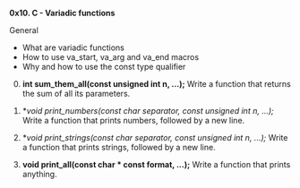 **0x10. C - Variadic functions**

General
- What are variadic functions
- How to use va_start, va_arg and va_end macros
- Why and how to use the const type qualifier

0. **int sum_them_all(const unsigned int n, ...);**
Write a function that returns the sum of all its parameters.

1. **void print_numbers(const char *separator, const unsigned int n, ...);**
Write a function that prints numbers, followed by a new line.

2. **void print_strings(const char *separator, const unsigned int n, ...);**
Write a function that prints strings, followed by a new line.

3. **void print_all(const char * const format, ...);**
Write a function that prints anything.
